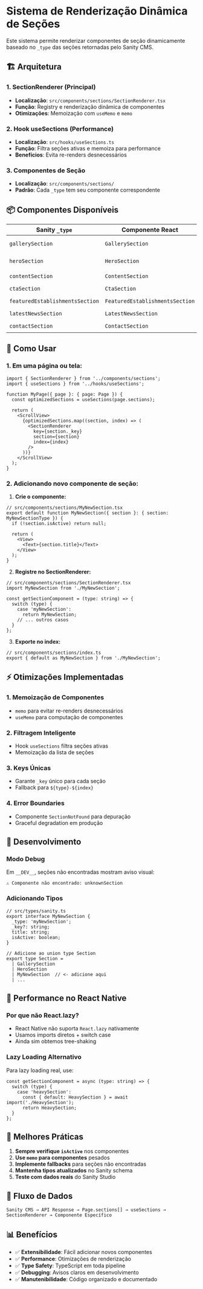 # Sistema de Renderização Dinâmica de Seções

Este sistema permite renderizar componentes de seção dinamicamente baseado no `_type` das seções retornadas pelo Sanity CMS.

## 🏗️ Arquitetura

### 1. **SectionRenderer** (Principal)
- **Localização**: `src/components/sections/SectionRenderer.tsx`
- **Função**: Registry e renderização dinâmica de componentes
- **Otimizações**: Memoização com `useMemo` e `memo`

### 2. **Hook useSections** (Performance)
- **Localização**: `src/hooks/useSections.ts`
- **Função**: Filtra seções ativas e memoiza para performance
- **Benefícios**: Evita re-renders desnecessários

### 3. **Componentes de Seção**
- **Localização**: `src/components/sections/`
- **Padrão**: Cada `_type` tem seu componente correspondente

## 📦 Componentes Disponíveis

| Sanity `_type` | Componente React | Status |
|----------------|------------------|---------|
| `gallerySection` | `GallerySection` | ✅ Implementado |
| `heroSection` | `HeroSection` | ✅ Implementado |
| `contentSection` | `ContentSection` | ⏳ Pendente |
| `ctaSection` | `CtaSection` | ⏳ Pendente |
| `featuredEstablishmentsSection` | `FeaturedEstablishmentsSection` | ⏳ Pendente |
| `latestNewsSection` | `LatestNewsSection` | ⏳ Pendente |
| `contactSection` | `ContactSection` | ⏳ Pendente |

## 🚀 Como Usar

### 1. **Em uma página ou tela:**
```tsx
import { SectionRenderer } from '../components/sections';
import { useSections } from '../hooks/useSections';

function MyPage({ page }: { page: Page }) {
  const optimizedSections = useSections(page.sections);
  
  return (
    <ScrollView>
      {optimizedSections.map((section, index) => (
        <SectionRenderer
          key={section._key}
          section={section}
          index={index}
        />
      ))}
    </ScrollView>
  );
}
```

### 2. **Adicionando novo componente de seção:**

1. **Crie o componente:**
```tsx
// src/components/sections/MyNewSection.tsx
export default function MyNewSection({ section }: { section: MyNewSectionType }) {
  if (!section.isActive) return null;
  
  return (
    <View>
      <Text>{section.title}</Text>
    </View>
  );
}
```

2. **Registre no SectionRenderer:**
```tsx
// src/components/sections/SectionRenderer.tsx
import MyNewSection from './MyNewSection';

const getSectionComponent = (type: string) => {
  switch (type) {
    case 'myNewSection':
      return MyNewSection;
    // ... outros casos
  }
};
```

3. **Exporte no index:**
```tsx
// src/components/sections/index.ts
export { default as MyNewSection } from './MyNewSection';
```

## ⚡ Otimizações Implementadas

### 1. **Memoização de Componentes**
- `memo` para evitar re-renders desnecessários
- `useMemo` para computação de componentes

### 2. **Filtragem Inteligente**
- Hook `useSections` filtra seções ativas
- Memoização da lista de seções

### 3. **Keys Únicas**
- Garante `_key` único para cada seção
- Fallback para `${type}-${index}`

### 4. **Error Boundaries**
- Componente `SectionNotFound` para depuração
- Graceful degradation em produção

## 🔧 Desenvolvimento

### **Modo Debug**
Em `__DEV__`, seções não encontradas mostram aviso visual:
```
⚠️ Componente não encontrado: unknownSection
```

### **Adicionando Tipos**
```tsx
// src/types/sanity.ts
export interface MyNewSection {
  _type: 'myNewSection';
  _key?: string;
  title: string;
  isActive: boolean;
}

// Adicione ao union type Section
export type Section = 
  | GallerySection 
  | HeroSection
  | MyNewSection  // <- adicione aqui
  | ...
```

## 📱 Performance no React Native

### **Por que não React.lazy?**
- React Native não suporta `React.lazy` nativamente
- Usamos imports diretos + switch case
- Ainda sim obtemos tree-shaking

### **Lazy Loading Alternativo**
Para lazy loading real, use:
```tsx
const getSectionComponent = async (type: string) => {
  switch (type) {
    case 'heavySection':
      const { default: HeavySection } = await import('./HeavySection');
      return HeavySection;
  }
};
```

## 🎯 Melhores Práticas

1. **Sempre verifique `isActive`** nos componentes
2. **Use `memo` para componentes** pesados
3. **Implemente fallbacks** para seções não encontradas
4. **Mantenha tipos atualizados** no Sanity schema
5. **Teste com dados reais** do Sanity Studio

## 🔄 Fluxo de Dados

```
Sanity CMS → API Response → Page.sections[] → useSections → SectionRenderer → Componente Específico
```

## 📊 Benefícios

- ✅ **Extensibilidade**: Fácil adicionar novos componentes
- ✅ **Performance**: Otimizações de renderização
- ✅ **Type Safety**: TypeScript em toda pipeline
- ✅ **Debugging**: Avisos claros em desenvolvimento
- ✅ **Manutenibilidade**: Código organizado e documentado
